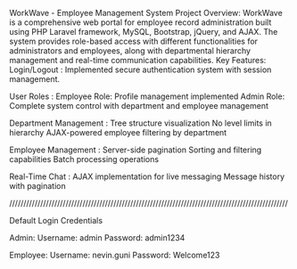 WorkWave - Employee Management System
Project Overview:
WorkWave is a comprehensive web portal for employee record administration built using PHP Laravel framework, MySQL, Bootstrap, jQuery, and AJAX. The system provides role-based access with different functionalities for administrators and employees, along with departmental hierarchy management and real-time communication capabilities.
Key Features:
Login/Logout :
Implemented secure authentication system with session management.

User Roles :
Employee Role: Profile management implemented
Admin Role: Complete system control with department and employee management

Department Management :
Tree structure visualization
No level limits in hierarchy
AJAX-powered employee filtering by department

Employee Management :
Server-side pagination 
Sorting and filtering capabilities
Batch processing operations

Real-Time Chat :
AJAX implementation for live messaging
Message history with pagination

///////////////////////////////////////////////////////////////////////////////////////////////////

Default Login Credentials

Admin:
Username: admin
Password: admin1234

Employee:
Username: nevin.guni
Password: Welcome123
